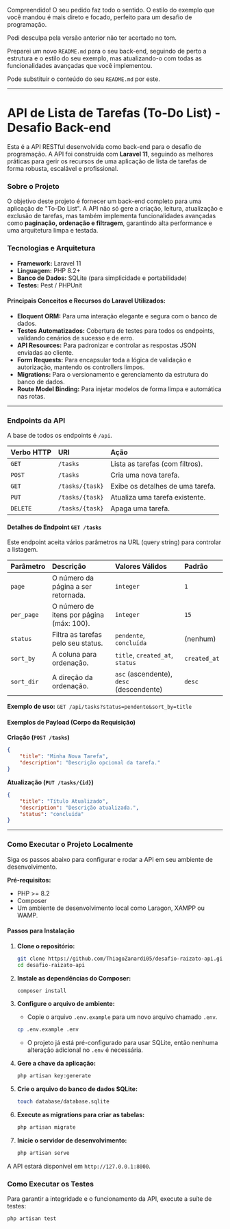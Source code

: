 Compreendido\! O seu pedido faz todo o sentido. O estilo do exemplo que você mandou é mais direto e focado, perfeito para um desafio de programação.

Pedi desculpa pela versão anterior não ter acertado no tom.

Preparei um novo `README.md` para o seu back-end, seguindo de perto a estrutura e o estilo do seu exemplo, mas atualizando-o com todas as funcionalidades avançadas que você implementou.

Pode substituir o conteúdo do seu `README.md` por este.

-----

# API de Lista de Tarefas (To-Do List) - Desafio Back-end

Esta é a API RESTful desenvolvida como back-end para o desafio de programação. A API foi construída com **Laravel 11**, seguindo as melhores práticas para gerir os recursos de uma aplicação de lista de tarefas de forma robusta, escalável e profissional.

### Sobre o Projeto

O objetivo deste projeto é fornecer um back-end completo para uma aplicação de "To-Do List". A API não só gere a criação, leitura, atualização e exclusão de tarefas, mas também implementa funcionalidades avançadas como **paginação, ordenação e filtragem**, garantindo alta performance e uma arquitetura limpa e testada.

### Tecnologias e Arquitetura

  - **Framework:** Laravel 11
  - **Linguagem:** PHP 8.2+
  - **Banco de Dados:** SQLite (para simplicidade e portabilidade)
  - **Testes:** Pest / PHPUnit

#### Principais Conceitos e Recursos do Laravel Utilizados:

  - **Eloquent ORM:** Para uma interação elegante e segura com o banco de dados.
  - **Testes Automatizados:** Cobertura de testes para todos os endpoints, validando cenários de sucesso e de erro.
  - **API Resources:** Para padronizar e controlar as respostas JSON enviadas ao cliente.
  - **Form Requests:** Para encapsular toda a lógica de validação e autorização, mantendo os controllers limpos.
  - **Migrations:** Para o versionamento e gerenciamento da estrutura do banco de dados.
  - **Route Model Binding:** Para injetar modelos de forma limpa e automática nas rotas.

-----

### Endpoints da API

A base de todos os endpoints é `/api`.

| Verbo HTTP | URI             | Ação                                |
| :--------- | :-------------- | :---------------------------------- |
| `GET`      | `/tasks`        | Lista as tarefas (com filtros).     |
| `POST`     | `/tasks`        | Cria uma nova tarefa.               |
| `GET`      | `/tasks/{task}` | Exibe os detalhes de uma tarefa.    |
| `PUT`      | `/tasks/{task}` | Atualiza uma tarefa existente.      |
| `DELETE`   | `/tasks/{task}` | Apaga uma tarefa.                   |

#### Detalhes do Endpoint `GET /tasks`

Este endpoint aceita vários parâmetros na URL (query string) para controlar a listagem.

| Parâmetro  | Descrição                                         | Valores Válidos                                | Padrão         |
| :--------- | :-------------------------------------------------- | :--------------------------------------------- | :------------- |
| `page`     | O número da página a ser retornada.                 | `integer`                                      | `1`            |
| `per_page` | O número de itens por página (máx: 100).            | `integer`                                      | `15`           |
| `status`   | Filtra as tarefas pelo seu status.                  | `pendente`, `concluída`                        | (nenhum)       |
| `sort_by`  | A coluna para ordenação.                            | `title`, `created_at`, `status`                | `created_at`   |
| `sort_dir` | A direção da ordenação.                             | `asc` (ascendente), `desc` (descendente)       | `desc`         |

**Exemplo de uso:** `GET /api/tasks?status=pendente&sort_by=title`

#### Exemplos de Payload (Corpo da Requisição)

**Criação (`POST /tasks`)**

```json
{
    "title": "Minha Nova Tarefa",
    "description": "Descrição opcional da tarefa."
}
```

**Atualização (`PUT /tasks/{id}`)**

```json
{
    "title": "Título Atualizado",
    "description": "Descrição atualizada.",
    "status": "concluída"
}
```

-----

### Como Executar o Projeto Localmente

Siga os passos abaixo para configurar e rodar a API em seu ambiente de desenvolvimento.

**Pré-requisitos:**

  * PHP \>= 8.2
  * Composer
  * Um ambiente de desenvolvimento local como Laragon, XAMPP ou WAMP.

#### Passos para Instalação

1.  **Clone o repositório:**

    ```bash
    git clone https://github.com/ThiagoZanardi05/desafio-raizato-api.git
    cd desafio-raizato-api
    ```

2.  **Instale as dependências do Composer:**

    ```bash
    composer install
    ```

3.  **Configure o arquivo de ambiente:**

      * Copie o arquivo `.env.example` para um novo arquivo chamado `.env`.

    <!-- end list -->

    ```bash
    cp .env.example .env
    ```

      * O projeto já está pré-configurado para usar SQLite, então nenhuma alteração adicional no `.env` é necessária.

4.  **Gere a chave da aplicação:**

    ```bash
    php artisan key:generate
    ```

5.  **Crie o arquivo do banco de dados SQLite:**

    ```bash
    touch database/database.sqlite
    ```

6.  **Execute as migrations para criar as tabelas:**

    ```bash
    php artisan migrate
    ```

7.  **Inicie o servidor de desenvolvimento:**

    ```bash
    php artisan serve
    ```

A API estará disponível em `http://127.0.0.1:8000`.

### Como Executar os Testes

Para garantir a integridade e o funcionamento da API, execute a suíte de testes:

```bash
php artisan test
```
